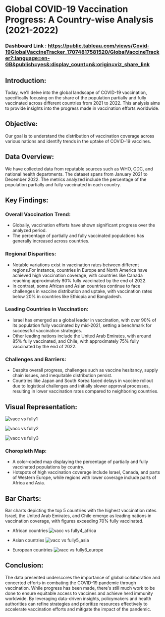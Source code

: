 
# Global COVID-19 Vaccination Progress: A Country-wise Analysis (2021-2022)

### Dashboard Link : https://public.tableau.com/views/Covid-19GlobalVaccineTracker_17074817581520/GlobalVaccineTracker?:language=en-GB&publish=yes&:display_count=n&:origin=viz_share_link






## Introduction:
Today, we'll delve into the global landscape of COVID-19 vaccination, specifically focusing on the share of the population partially and fully vaccinated across different countries from 2021 to 2022. This analysis aims to provide insights into the progress made in vaccination efforts worldwide.

## Objective:
Our goal is to understand the distribution of vaccination coverage across various nations and identify trends in the uptake of COVID-19 vaccines.

## Data Overview:

We have collected data from reputable sources such as WHO, CDC, and national health departments.
The dataset spans from January 2021 to December 2022.
The metrics analyzed include the percentage of the population partially and fully vaccinated in each country.


## Key Findings:

### Overall Vaccination Trend:

- Globally, vaccination efforts have shown significant progress over the analyzed period.
- The percentage of partially and fully vaccinated populations has generally increased across countries.

### Regional Disparities:

- Notable variations exist in vaccination rates between different regions.For instance, countries in Europe and North America have achieved high vaccination coverage, with countries like Canada reaching approximately 80% fully vaccinated by the end of 2022.
- In contrast, some African and Asian countries continue to face challenges in vaccine distribution and uptake, with vaccination rates below 20% in countries like Ethiopia and Bangladesh.

### Leading Countries in Vaccination:

- Israel has emerged as a global leader in vaccination, with over 90% of its population fully vaccinated by mid-2021, setting a benchmark for successful vaccination strategies.
- Other leading nations include the United Arab Emirates, with around 85% fully vaccinated, and Chile, with approximately 75% fully vaccinated by the end of 2022.

### Challenges and Barriers:

- Despite overall progress, challenges such as vaccine hesitancy, supply chain issues, and inequitable distribution persist.
- Countries like Japan and South Korea faced delays in vaccine rollout due to logistical challenges and initially slower approval processes, resulting in lower vaccination rates compared to neighboring countries.

## Visual Representation:

![vacc vs fully1](https://github.com/adet360/Project_Covid/assets/69549319/307ead8d-7ab6-41f8-941c-0ce25077e76b)

![vacc vs fully2](https://github.com/adet360/Project_Covid/assets/69549319/48b95dbb-2e42-4fd9-a89f-ecd33cf2b304)


![vacc vs fully3](https://github.com/adet360/Project_Covid/assets/69549319/c3a773e8-8f46-4729-acb5-288a0ae7329a)


### Choropleth Map:

- A color-coded map displaying the percentage of partially and fully vaccinated populations by country.
- Hotspots of high vaccination coverage include Israel, Canada, and parts of Western Europe, while regions with lower coverage include parts of Africa and Asia.
## Bar Charts:

 Bar charts depicting the top 5 countries with the highest vaccination rates.
Israel, the United Arab Emirates, and Chile emerge as leading nations in vaccination coverage, with figures exceeding 70% fully vaccinated.
-  African countries
![vacc vs fully4_africa](https://github.com/adet360/Project_Covid/assets/69549319/a05d82a3-9cfc-4d5e-84d4-de42657029ca)

- Asian countries
![vacc vs fully5_asia](https://github.com/adet360/Project_Covid/assets/69549319/a51ac719-1f9a-469e-8c1c-1af4289526e7)

- European countries
![vacc vs fully6_europe](https://github.com/adet360/Project_Covid/assets/69549319/04bc51af-b7f7-4cb0-ad15-8b0824eec4a8)


## Conclusion:
The data presented underscores the importance of global collaboration and concerted efforts in combating the COVID-19 pandemic through vaccination. While progress has been made, there's still much work to be done to ensure equitable access to vaccines and achieve herd immunity worldwide. By leveraging data-driven insights, policymakers and health authorities can refine strategies and prioritize resources effectively to accelerate vaccination efforts and mitigate the impact of the pandemic.

